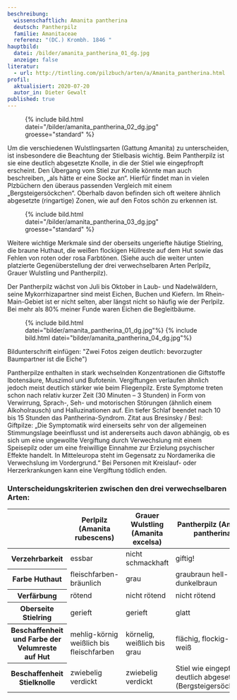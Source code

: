 ```yaml
---
beschreibung:
  wissenschaftlich: Amanita pantherina
  deutsch: Pantherpilz
  familie: Amanitaceae
  referenz: "(DC.) Krombh. 1846 "
hauptbild:
  datei: /bilder/amanita_pantherina_01_dg.jpg
  anzeige: false
literatur:
  - url: http://tintling.com/pilzbuch/arten/a/Amanita_pantherina.html
profil:
  aktualisiert: 2020-07-20
  autor_in: Dieter Gewalt
published: true
---
```

<figure>{% include bild.html datei="/bilder/amanita_pantherina_02_dg.jpg" groesse="standard" %}</figure>

Um die verschiedenen Wulstlingsarten (Gattung Amanita) zu unterscheiden, ist insbesondere die Beachtung der Stielbasis wichtig. Beim Pantherpilz ist sie eine deutlich abgesetzte Knolle, in die der Stiel wie eingepfropft erscheint. Den Übergang vom Stiel zur Knolle könnte man auch beschreiben, „als hätte er eine Socke an“. Hierfür findet man in vielen Plzbüchern den überaus passenden Vergleich mit einem „Bergsteigersöckchen“. Oberhalb davon befinden sich oft weitere ähnlich abgesetzte (ringartige) Zonen, wie auf den Fotos schön zu erkennen ist.

<figure>{% include bild.html datei="/bilder/amanita_pantherina_03_dg.jpg" groesse="standard" %}</figure>

Weitere wichtige Merkmale sind der oberseits ungeriefte häutige Stielring, die braune Huthaut, die weißen flockigen Hüllreste auf dem Hut sowie das Fehlen von roten oder rosa Farbtönen. (Siehe auch die weiter unten platzierte Gegenüberstellung der drei verwechselbaren Arten Perlpilz, Grauer Wulstling und Pantherpilz).

Der Pantherpilz wächst von Juli bis Oktober in Laub- und Nadelwäldern, seine Mykorrhizapartner sind meist Eichen, Buchen und Kiefern. Im Rhein-Main-Gebiet ist er nicht selten, aber längst nicht so häufig wie der Perlpilz. Bei mehr als 80% meiner Funde waren Eichen die Begleitbäume.

<figure>
  {% include bild.html datei="bilder/amanita_pantherina_01_dg.jpg"%}
  {% include bild.html datei="bilder/amanita_pantherina_04_dg.jpg"%}
</figure>

Bildunterschrift einfügen: "Zwei Fotos zeigen deutlich: bevorzugter Baumpartner ist die Eiche")

Pantherpilze enthalten in stark wechselnden Konzentrationen die Giftstoffe Ibotensäure, Muszimol und Bufotenin. Vergiftungen verlaufen ähnlich jedoch meist deutlich stärker wie beim Fliegenpilz. Erste Symptome treten schon nach relativ kurzer Zeit (30 Minuten – 3 Stunden) in Form von Verwirrung, Sprach-, Seh- und motorischen Störungen (ähnlich einem Alkoholrausch) und Halluzinationen auf. Ein tiefer Schlaf beendet nach 10 bis 15 Stunden das Pantherina-Syndrom. Zitat aus Bresinsky / Besl: Giftpilze: „Die Symptomatik wird einerseits sehr von der allgemeinen Stimmungslage beeinflusst und ist andererseits auch davon abhängig, ob es sich um eine ungewollte Vergiftung durch Verwechslung mit einem Speisepilz oder um eine freiwillige Einnahme zur Erzielung psychischer Effekte handelt. In Mitteleuropa steht im Gegensatz zu Nordamerika die Verwechslung im Vordergrund.“ Bei Personen mit Kreislauf- oder Herzerkrankungen kann eine Vergiftung tödlich enden.

### Unterscheidungskriterien zwischen den drei verwechselbaren Arten:

<div class="table-responsive">
<table class="table">
  <thead>
    <tr>
      <th> </th>
      <th>Perlpilz (Amanita rubescens)</th>
      <th>Grauer Wulstling (Amanita excelsa)</th>
      <th>Pantherpilz (Amanita pantherina)</th>
    </tr>
  </thead>
  <tbody>
    <tr>
      <th>Verzehrbarkeit</th>
      <td>essbar</td>
      <td>nicht schmackhaft</td>
      <td>giftig!</td>
    </tr>
    <tr>
      <th>Farbe Huthaut</th>
      <td>fleischfarben-bräunlich</td>
      <td>grau</td>
      <td>graubraun	hell- bis dunkelbraun</td>
    </tr>
    <tr>
      <th>Verfärbung</th>
      <td>rötend</td>
      <td>nicht rötend</td>
      <td>nicht rötend</td>
    </tr>
    <tr>
      <th>Oberseite Stielring</th>
      <td>gerieft</td>
      <td>gerieft</td>
      <td>glatt</td>
    </tr>
    <tr>
      <th>Beschaffenheit und Farbe der Velumreste auf Hut</th>
      <td>mehlig-körnig weißlich bis fleischfarben</td>
      <td>körnelig, weißlich bis grau</td>
      <td>flächig, flockig-häutig, weiß</td>
    </tr>
    <tr>
      <th>Beschaffenheit Stielknolle</th>
      <td>zwiebelig verdickt</td>
      <td>zwiebelig verdickt</td>
      <td>Stiel wie eingepfropft, deutlich abgesetzt (Bergsteigersöckchen)</td>
    </tr>
  </tbody>
</table>
</div>


